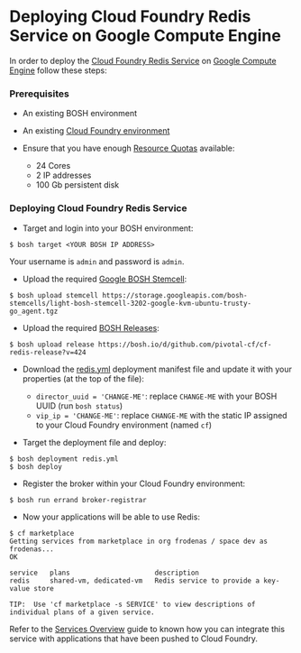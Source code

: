 # Deploying Cloud Foundry Redis Service on Google Compute Engine

In order to deploy the [Cloud Foundry Redis Service](https://github.com/pivotal-cf/cf-redis-release) on [Google Compute Engine](https://cloud.google.com/) follow these steps:

### Prerequisites

* An existing BOSH environment

* An existing [Cloud Foundry environment](https://github.com/frodenas/bosh-google-cpi-boshrelease/blob/master/docs/deploy_cf.md)

* Ensure that you have enough [Resource Quotas](https://cloud.google.com/compute/docs/resource-quotas) available:
    - 24 Cores
    - 2 IP addresses
    - 100 Gb persistent disk

### Deploying Cloud Foundry Redis Service

* Target and login into your BOSH environment:

```
$ bosh target <YOUR BOSH IP ADDRESS>
```

Your username is `admin` and password is `admin`.

* Upload the required [Google BOSH Stemcell](http://bosh.io/docs/stemcell.html):

```
$ bosh upload stemcell https://storage.googleapis.com/bosh-stemcells/light-bosh-stemcell-3202-google-kvm-ubuntu-trusty-go_agent.tgz
```

* Upload the required [BOSH Releases](http://bosh.io/docs/release.html):

```
$ bosh upload release https://bosh.io/d/github.com/pivotal-cf/cf-redis-release?v=424
```

* Download the [redis.yml](https://raw.githubusercontent.com/frodenas/bosh-google-cpi-boshrelease/master/docs/redis.yml) deployment manifest file and update it with your properties (at the top of the file):
    - `director_uuid = 'CHANGE-ME'`: replace `CHANGE-ME` with your BOSH UUID (run `bosh status`)
    - `vip_ip = 'CHANGE-ME'`: replace `CHANGE-ME` with the static IP assigned to your Cloud Foundry environment (named `cf`)

* Target the deployment file and deploy:

```
$ bosh deployment redis.yml
$ bosh deploy
```

* Register the broker within your Cloud Foundry environment:

```
$ bosh run errand broker-registrar
```

* Now your applications will be able to use Redis:

```
$ cf marketplace
Getting services from marketplace in org frodenas / space dev as frodenas...
OK

service   plans                     description
redis     shared-vm, dedicated-vm   Redis service to provide a key-value store

TIP:  Use 'cf marketplace -s SERVICE' to view descriptions of individual plans of a given service.
```

Refer to the [Services Overview](http://docs.cloudfoundry.org/devguide/services/) guide to known how you can integrate this service with applications that have been pushed to Cloud Foundry.
